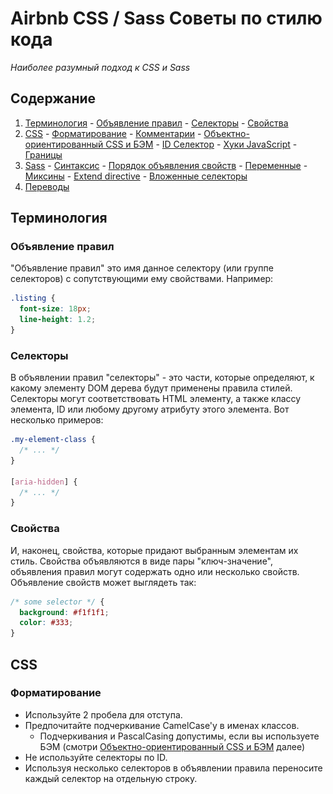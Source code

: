 # Airbnb CSS / Sass Советы по стилю кода

*Наиболее разумный подход к CSS и Sass*

<h2 id="table-of-contents">Содержание</h2>

  1. [Терминология](#terminology)
    - [Объявление правил](#rule-declaration)
    - [Селекторы](#selectors)
    - [Свойства](#properties)
  1. [CSS](#css)
    - [Форматирование](#formatting)
    - [Комментарии](#comments)
    - [Объектно-ориентированный CSS и БЭМ](#oocss-and-bem)
    - [ID Селектор](#id-selectors)
    - [Хуки JavaScript](#javascript-hooks)
    - [Границы](#border)
  1. [Sass](#sass)
    - [Синтаксис](#syntax)
    - [Порядок объявления свойств](#ordering-of-property-declarations)
    - [Переменные](#variables)
    - [Миксины](#mixins)
    - [Extend directive](#extend-directive)
    - [Вложенные селекторы](#nested-selectors)
  1. [Переводы](#translations)

<h2 id="terminology">Терминология</h2>

<h3 id="rule-declaration">Объявление правил</h3>

"Объявление правил" это имя данное селектору (или группе селекторов) с сопутствующими ему свойствами. Например:

```css
.listing {
  font-size: 18px;
  line-height: 1.2;
}
```

<h3 id="selectors">Селекторы</h3>

В объявлении правил "селекторы" - это части, которые определяют, к какому элементу DOM дерева будут применены правила стилей. Селекторы могут соответствовать HTML элементу, а также классу элемента, ID или любому другому атрибуту этого элемента. Вот несколько примеров:


```css
.my-element-class {
  /* ... */
}

[aria-hidden] {
  /* ... */
}
```

<h3 id="properties">Свойства</h3>

И, наконец, свойства, которые придают выбранным элементам их стиль. Свойства объявляются в виде пары "ключ-значение", объявления правил могут содержать одно или несколько свойств. Объявление свойств может выглядеть так:


```css
/* some selector */ {
  background: #f1f1f1;
  color: #333;
}
```

## CSS

<h3 id="formatting">Форматирование</h3>

* Используйте 2 пробела для отступа.
* Предпочитайте подчеркивание CamelCase'у в именах классов.
  - Подчеркивания и PascalCasing допустимы, если вы используете БЭМ (смотри [Объектно-ориентированный CSS и БЭМ](#oocss-and-bem) далее)
* Не используйте селекторы по ID.
* Используя несколько селекторов в объявлении правила переносите каждый селектор на отдельную строку.
<!--* Ставьте пробел перед открывающей скобкой `{`.
* В свойствах ставьте пробел после двоеточия `:`, но не перед.
* После объявления свойства переносите закрывающую скобку `}` на новую строку. 
* Делайте отступ в одну строку между объявлениями правил.

**Плохо**

```css
.avatar{
    border-radius:50%;
    border:2px solid white; }
.no, .nope, .not_good {
    // ...
}
#lol-no {
  // ...
}
```

**Хорошо**

```css
.avatar {
  border-radius: 50%;
  border: 2px solid white;
}

.one,
.selector,
.per-line {
  // ...
}
```

<h3 id="comments">Комментарии</h3>

* Предпочитайте однострочные (`//`) комментарии многострочным.
* Рекомендуется писать комментарии в отдельные строки. Старайтесь избегать комментариев в конце строки.
* Пишите детальные комментарии для неочевидного кода:
  - Использование z-index
  - Совместимость с браузерами или CSS-хаки

<h3 id="oocss-and-bem">Объектно-ориентированный CSS и БЭМ</h3>

Мы рекомендуем комбинировать Объектно-ориентированный CSS и БЭМ по следующим причинам:

  * Это помогает создать чистую, строгую связь между CSS и HTML.
  * Помогает создавать многоразовые, составные компоненты.
  * Меньше вложенностей, низкая специфичность правил.
  * Способствует созданию масштабируемых таблиц стилей.


**OOCSS**, или "Объектно-ориентированный CSS" - это подход к написанию CSS, который призывает думать о таблице стилей как о коллекции "объектов": многоразовых, повторяемых фрагментах кода, которые могут использоваться независимо друг от друга на всём сайте.
  * Nicole Sullivan [OOCSS вики](https://github.com/stubbornella/oocss/wiki)
  * Smashing Magazine [Введение в Объектно-ориентированный CSS](http://www.smashingmagazine.com/2011/12/12/an-introduction-to-object-oriented-css-oocss/)

**БЭМ**, или "Блок-Элемент-Модификатор" - это соглашение об именовании классов в HTML и CSS. Разработано Яндексом с прицелом на большие объёмы кода и масштабируемость. Может послужить как солидный набор правил для использования OOCSS.
  * CSS Trick's [БЭМ 101](https://css-tricks.com/bem-101/)
  * Harry Roberts [Введение в БЭМ](http://csswizardry.com/2013/01/mindbemding-getting-your-head-round-bem-syntax/)

Мы рекомендуем вариант БЭМ, в котором используются PascalCased "блоки", отлично работающие в связке с компонентами (например React).
Подчеркивания и тире по-прежнему используются для модификаторов и элементов.
**Примеры**

```jsx
// ListingCard.jsx
function ListingCard() {
  return (
    <article class="ListingCard ListingCard--featured">

      <h1 class="ListingCard__title">Adorable 2BR in the sunny Mission</h1>

      <div class="ListingCard__content">
        <p>Vestibulum id ligula porta felis euismod semper.</p>
      </div>

    </article>
  );
}
```

```css
/* ListingCard.css */
.ListingCard { }
.ListingCard--featured { }
.ListingCard__title { }
.ListingCard__content { }
```

  * `.ListingCard` является "блоком" и представляет родительский компонент
  * `.ListingCard__title` является "элементом" и представляет дочерний компонент `.ListingCard`, который позволяет составить блок в целом.
  * `.ListingCard--featured` является "модификатором" и представляет разные состояния `.ListingCard`.

<h3 id="id-selectors">Селекторы по ID</h3>

Возможность выбирать элементы по ID в CSS является, как правило, плохой практикой. ID селекторы предоставляют неоправданно высокий уровень специфичности и невозможность многоразового использования.
Более подробная информация по этому вопросу: [Статья CSS Wizardry](http://csswizardry.com/2014/07/hacks-for-dealing-with-specificity/)

<h3 id="javascript-hooks">JavaScript хуки</h3>

Избегайте использования одинаковых имён классов в CSS и JavaScript. Использование одинаковых имён классов может привести, как минимум, к потере времени при рефакторинге, и как максимум к боязне разработчика сломать функционал вводом изменений.

Мы рекомендуем создавать отдельные имена классов для JavaScript используя префикс `.js-`:

```html
<button class="btn btn-primary js-request-to-book">Request to Book</button>
```

<h3 id="border">Границы</h3>

Для обозначения отсутствия границы используйте `0` вместо `none`.

**Плохо**

```css
.foo {
  border: none;
}
```

**Хорошо**

```css
.foo {
  border: 0;
}
```

## Sass

<h3 id="syntax">Синтаксис</h3>

* Всегда используйте `.scss` синтаксис, и никогда оригинальный `.sass` синтаксис.
* Упорядочивайте обычный CSS и `@include`-объявления логически.

<h3 id="ordering-of-property-declarations">Порядок объявления свойств</h3>

1. Объявления свойств

    Перечислите все стандартные объявления свойств, всё что не является `@include`-объявлением или вложенным селектором.

    ```scss
    .btn-green {
      background: green;
      font-weight: bold;
      // ...
    }
    ```

2. `@include`-объявления

    Группирование `@include`-объявлений в конце правила делает код более читаемым.

    ```scss
    .btn-green {
      background: green;
      font-weight: bold;
      @include transition(background 0.5s ease);
      // ...
    }
    ```

3. Вложенные селекторы

    Вложенные селекторы, _если необходимо_, идут последними, и ничего не должно идти после них. Добавьте пробел между объявлением правила и вложенным селектором, а также между смежными вложенными селекторами. Применяйте эти принципы, к вашим вложенным селекторам.

    ```scss
    .btn {
      background: green;
      font-weight: bold;
      @include transition(background 0.5s ease);

      .icon {
        margin-right: 10px;
      }
    }
    ```

<h3 id="variables">Переменные</h3>

Отдавайте предпочтение именам переменных разделенных тире (например `$my-variable`). Допускается использование подчеркивания в виде префикса для имён, которые будут использоваться в пределах одного файла (например `$_my-variable`).


<h3 id="mixins">Миксины</h3>

Миксины должны использоваться для поддержания чистоты и ясности кода, или абстрактной сложности, во многом так же, как и хорошо названные функции. Миксины, не принимающие никаких аргументов, могут быть полезны для этого. Но нужно иметь в виду, что если вы не сжимаете свои файлы (например gzip), это может привести к лишнему повторению кода.


<h3 id="extend-directive">Extend directive допилить</h3>

Использование `@extend` необходимо избегать из-за его неинтуитивности и потенциальной опасности в поведении, особенно при использование вместе со вложенными селекторами. Даже наследование селекторов верхнего уровня может создать проблемы, если в будущем будет изменён порядок селекторов. Сжатие должно обрабатывать большую часть сбережений вы получили бы с помощью наследования.


### Вложенные селекторы
<h3 id="nested-selectors">Вложенные селекторы</h3>

**Вложенные селекторы не должны быть глубже трёх вложений**

```scss
.page-container {
  .content {
    .profile {
      // STOP!
    }
  }
}
```

Когда селекторы становятся слишком длинными (например как в примере показанном выше), скорее всего вы пишете CSS, который:

* Слишком сильно привязан к HTML (хрупкий)
* Слишком специфичен 
* Не многоразовый 



И вновь: **никогда не используйте селекторы по ID!**
If you must use an ID selector in the first place (and you should really try not to), they should never be nested. If you find yourself doing this, you need to revisit your markup, or figure out why such strong specificity is needed. If you are writing well formed HTML and CSS, you should **never** need to do this.
Если вы вынуждены использовать ID селекторы (вы действительно должно постараться этого не делать), они никогда не должены быть вложенными. Если вы обнаружили это в своём коде - вам нужно пересмотреть разметку или выяснить, почему нужна такая сильная специфика. Если вы имеете правильно написанные  HTML и CSS, вам **никогда** не придётся делать этого.  


<h2 id="translations">Переводы</h2>

  This style guide is also available in other languages:
  Этот гид по стилю также доступен в других языках:

  - ![cn](https://raw.githubusercontent.com/gosquared/flags/master/flags/flags/shiny/24/China.png) **Chinese (Simplified)**: [Zhangjd/css-style-guide](https://github.com/Zhangjd/css-style-guide)
  - ![ru](https://raw.githubusercontent.com/gosquared/flags/master/flags/flags/shiny/24/Russia.png) **Russian**: [Nekorsis/css-style-guide](https://github.com/Nekorsis/css-style-guide)
